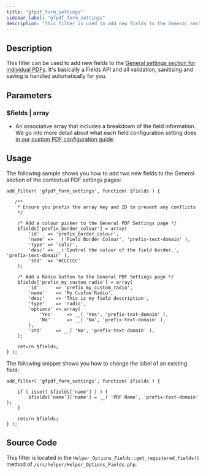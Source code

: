 ```yaml
---
title: "gfpdf_form_settings"
sidebar_label: "gfpdf_form_settings"
description: "This filter is used to add new fields to the General section of the contextual PDF form settings. It handles validation, sanitising and saving automatically."
---
```


## Description

This filter can be used to add new fields to the [General settings section for individual PDFs](../../users/setup-pdf.md#general-section). It's basically a Fields API and all validation, sanitising and saving is handled automatically for you.

## Parameters

### $fields | array
*  An associative array that includes a breakdown of the field information. We go into more detail about what each field configuration setting does [in our custom PDF configuration guide](../template-configuration-and-image.md#custom-fields).

## Usage

The following sample shows you how to add two new fields to the General section of the contextual PDF settings pages:

```
add_filter( 'gfpdf_form_settings', function( $fields ) {

   /**
    * Ensure you prefix the array key and ID to prevent any conflicts
    */

    /* Add a colour picker to the General PDF Settings page */
    $fields['prefix_border_colour'] = array(
        'id'   => 'prefix_border_colour',
        'name' => __('Field Border Colour', 'prefix-text-domain' ),
        'type' => 'color',
        'desc' => __('Control the colour of the field border.', 'prefix-text-domain' ),
        'std'  => '#CCCCCC'
    );

    /* Add a Radio button to the General PDF Settings page */
    $fields['prefix_my_custom_radio'] = array(
        'id'      => 'prefix_my_custom_radio',
        'name'    => 'My Custom Radio',
        'desc'    => 'This is my field description',
        'type'    => 'radio',
        'options' => array(
            'Yes'     => __( 'Yes', 'prefix-text-domain' ),
            'No'      => __( 'No', 'prefix-text-domain' ),
        ),
        'std'     => __( 'No', 'prefix-text-domain' ),
    );

	return $fields;
} );

```

The following snippet shows you how to change the label of an existing field:

```
add_filter( 'gfpdf_form_settings', function( $fields ) {

	if ( isset( $fields['name'] ) ) {
		$fields['name']['name'] = __( 'PDF Name', 'prefix-text-domain' );
	}

	return $fields;
} );
```

## Source Code

This filter is located in the `Helper_Options_Fields::get_registered_fields()` method of `/src/helper/Helper_Options_Fields.php`.